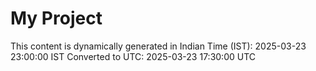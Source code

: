 # My Project

This content is dynamically generated in Indian Time (IST): 2025-03-23 23:00:00 IST
Converted to UTC: 2025-03-23 17:30:00 UTC
